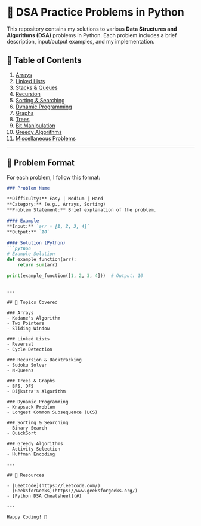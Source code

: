 # 🚀 DSA Practice Problems in Python

This repository contains my solutions to various **Data Structures and Algorithms (DSA)** problems in Python. Each problem includes a brief description, input/output examples, and my implementation.

## 📂 Table of Contents

1. [Arrays](#arrays)
2. [Linked Lists](#linked-lists)
3. [Stacks & Queues](#stacks--queues)
4. [Recursion](#recursion)
5. [Sorting & Searching](#sorting--searching)
6. [Dynamic Programming](#dynamic-programming)
7. [Graphs](#graphs)
8. [Trees](#trees)
9. [Bit Manipulation](#bit-manipulation)
10. [Greedy Algorithms](#greedy-algorithms)
11. [Miscellaneous Problems](#miscellaneous-problems)

---

## 📝 Problem Format

For each problem, I follow this format:

```md
### Problem Name

**Difficulty:** Easy | Medium | Hard  
**Category:** (e.g., Arrays, Sorting)  
**Problem Statement:** Brief explanation of the problem.

#### Example
**Input:** `arr = [1, 2, 3, 4]`  
**Output:** `10`

#### Solution (Python)
```python
# Example Solution
def example_function(arr):
    return sum(arr)

print(example_function([1, 2, 3, 4]))  # Output: 10
```
```

---

## 📌 Topics Covered

### Arrays
- Kadane's Algorithm
- Two Pointers
- Sliding Window

### Linked Lists
- Reversal
- Cycle Detection

### Recursion & Backtracking
- Sudoku Solver
- N-Queens

### Trees & Graphs
- BFS, DFS
- Dijkstra's Algorithm

### Dynamic Programming
- Knapsack Problem
- Longest Common Subsequence (LCS)

### Sorting & Searching
- Binary Search
- QuickSort

### Greedy Algorithms
- Activity Selection
- Huffman Encoding

---

## 🔗 Resources

- [LeetCode](https://leetcode.com/)
- [GeeksforGeeks](https://www.geeksforgeeks.org/)
- [Python DSA Cheatsheet](#)

---

Happy Coding! 🚀
